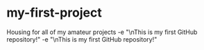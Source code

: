 # my-first-project
Housing for all of my amateur projects
-e "\nThis is my first GitHub repository!" 
-e "\nThis is my first GitHub repository!" 
